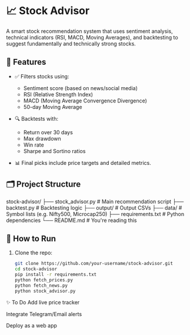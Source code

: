 # 📈 Stock Advisor

A smart stock recommendation system that uses sentiment analysis, technical indicators (RSI, MACD, Moving Averages), and backtesting to suggest fundamentally and technically strong stocks.

## 🔧 Features

- ✅ Filters stocks using:
  - Sentiment score (based on news/social media)
  - RSI (Relative Strength Index)
  - MACD (Moving Average Convergence Divergence)
  - 50-day Moving Average

- 🔍 Backtests with:
  - Return over 30 days
  - Max drawdown
  - Win rate
  - Sharpe and Sortino ratios

- 📊 Final picks include price targets and detailed metrics.

## 🗂️ Project Structure

stock-advisor/
├── stock_advisor.py # Main recommendation script
├── backtest.py # Backtesting logic
├── output/ # Output CSVs
├── data/ # Symbol lists (e.g. Nifty500, Microcap250)
├── requirements.txt # Python dependencies
└── README.md # You're reading this



## 🚀 How to Run

1. Clone the repo:
   ```bash
   git clone https://github.com/your-username/stock-advisor.git
   cd stock-advisor
   pip install -r requirements.txt
   python fetch_prices.py
   python fetch_news.py
   python stock_advisor.py


✨ To Do
 Add live price tracker

 Integrate Telegram/Email alerts

 Deploy as a web app

